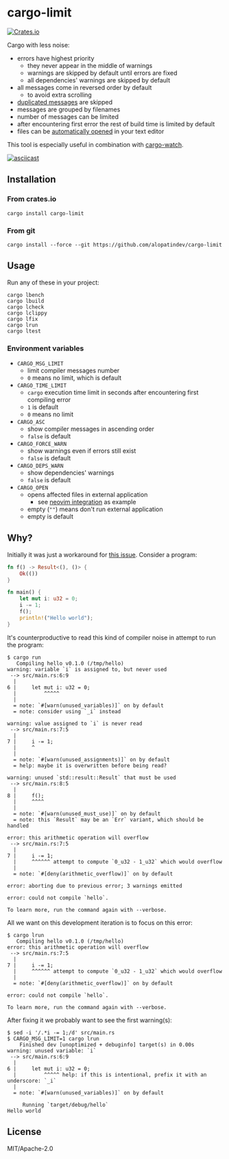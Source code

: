# cargo-limit
[![Crates.io](https://img.shields.io/crates/v/cargo-limit.svg)](https://crates.io/crates/cargo-limit)

Cargo with less noise:
- errors have highest priority
    - they never appear in the middle of warnings
    - warnings are skipped by default until errors are fixed
    - all dependencies' warnings are skipped by default
- all messages come in reversed order by default
    - to avoid extra scrolling
- [duplicated messages](https://github.com/rust-lang/cargo/issues/3531#issuecomment-272043238) are skipped
- messages are grouped by filenames
- number of messages can be limited
- after encountering first error the rest of build time is limited by default
- files can be [automatically opened](NEOVIM-INTEGRATION.md) in your text editor

This tool is especially useful in combination with [cargo-watch](https://crates.io/crates/cargo-watch).

[![asciicast](https://asciinema.org/a/372235.svg)](https://asciinema.org/a/372235)

## Installation

### From crates.io
```
cargo install cargo-limit
```

### From git
```
cargo install --force --git https://github.com/alopatindev/cargo-limit
```

## Usage
Run any of these in your project:
```
cargo lbench
cargo lbuild
cargo lcheck
cargo lclippy
cargo lfix
cargo lrun
cargo ltest
```

### Environment variables
- `CARGO_MSG_LIMIT`
    - limit compiler messages number
    - `0` means no limit, which is default
- `CARGO_TIME_LIMIT`
    - `cargo` execution time limit in seconds after encountering first compiling error
    - `1` is default
    - `0` means no limit
- `CARGO_ASC`
    - show compiler messages in ascending order
    - `false` is default
- `CARGO_FORCE_WARN`
    - show warnings even if errors still exist
    - `false` is default
- `CARGO_DEPS_WARN`
    - show dependencies' warnings
    - `false` is default
- `CARGO_OPEN`
    - opens affected files in external application
        - see [neovim integration](NEOVIM-INTEGRATION.md) as example
    - empty (`""`) means don't run external application
    - empty is default

## Why?
Initially it was just a workaround for [this issue](https://github.com/rust-lang/rust/issues/27189). Consider a program:
```rust
fn f() -> Result<(), ()> {
    Ok(())
}

fn main() {
    let mut i: u32 = 0;
    i -= 1;
    f();
    println!("Hello world");
}
```

It's counterproductive to read this kind of compiler noise in attempt to run the program:
```
$ cargo run
   Compiling hello v0.1.0 (/tmp/hello)
warning: variable `i` is assigned to, but never used
 --> src/main.rs:6:9
  |
6 |     let mut i: u32 = 0;
  |         ^^^^^
  |
  = note: `#[warn(unused_variables)]` on by default
  = note: consider using `_i` instead

warning: value assigned to `i` is never read
 --> src/main.rs:7:5
  |
7 |     i -= 1;
  |     ^
  |
  = note: `#[warn(unused_assignments)]` on by default
  = help: maybe it is overwritten before being read?

warning: unused `std::result::Result` that must be used
 --> src/main.rs:8:5
  |
8 |     f();
  |     ^^^^
  |
  = note: `#[warn(unused_must_use)]` on by default
  = note: this `Result` may be an `Err` variant, which should be handled

error: this arithmetic operation will overflow
 --> src/main.rs:7:5
  |
7 |     i -= 1;
  |     ^^^^^^ attempt to compute `0_u32 - 1_u32` which would overflow
  |
  = note: `#[deny(arithmetic_overflow)]` on by default

error: aborting due to previous error; 3 warnings emitted

error: could not compile `hello`.

To learn more, run the command again with --verbose.
```

All we want on this development iteration is to focus on this error:
```
$ cargo lrun
   Compiling hello v0.1.0 (/tmp/hello)
error: this arithmetic operation will overflow
 --> src/main.rs:7:5
  |
7 |     i -= 1;
  |     ^^^^^^ attempt to compute `0_u32 - 1_u32` which would overflow
  |
  = note: `#[deny(arithmetic_overflow)]` on by default

error: could not compile `hello`.

To learn more, run the command again with --verbose.
```

After fixing it we probably want to see the first warning(s):
```
$ sed -i '/.*i -= 1;/d' src/main.rs
$ CARGO_MSG_LIMIT=1 cargo lrun
    Finished dev [unoptimized + debuginfo] target(s) in 0.00s
warning: unused variable: `i`
 --> src/main.rs:6:9
  |
6 |     let mut i: u32 = 0;
  |         ^^^^^ help: if this is intentional, prefix it with an underscore: `_i`
  |
  = note: `#[warn(unused_variables)]` on by default

     Running `target/debug/hello`
Hello world
```

## License
MIT/Apache-2.0
